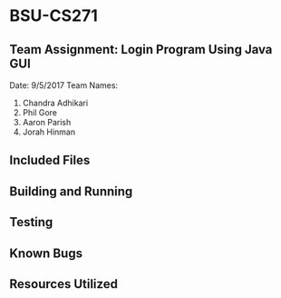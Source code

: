 # BSU-CS271

## Team Assignment: Login Program Using Java GUI
Date: 9/5/2017
Team Names:
  1. Chandra Adhikari
  2. Phil Gore
  3. Aaron Parish
  4. Jorah Hinman

## Included Files

## Building and Running

## Testing

## Known Bugs

## Resources Utilized 
